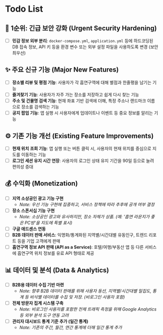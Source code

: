 # Todo List

## 🎯 1순위: 긴급 보안 강화 (Urgent Security Hardening)
- [ ] **민감 정보 외부 분리**: `docker-compose.yml`, `application.yml` 등에 하드코딩된 DB 접속 정보, API 키 등을 환경 변수 또는 외부 설정 파일을 사용하도록 변경 (보안 최우선)

## ✨ 주요 신규 기능 (Major New Features)
- [ ] **장소별 리뷰 및 평점 기능**: 사용자가 각 흡연구역에 대해 별점과 한줄평을 남기는 기능
- [ ] **즐겨찾기 기능**: 사용자가 자주 가는 장소를 저장하고 쉽게 다시 찾는 기능
- [ ] **주소 및 건물명 검색 기능**: 현재 좌표 기반 검색에 더해, 특정 주소나 랜드마크 이름으로 장소를 검색하는 기능
- [ ] **공지 팝업 기능**: 앱 실행 시 사용자에게 업데이트나 이벤트 등 중요 정보를 알리는 기능

## ⚙️ 기존 기능 개선 (Existing Feature Improvements)
- [ ] **현재 위치 조회 기능**: 앱 실행 또는 버튼 클릭 시, 사용자의 현재 위치를 중심으로 지도를 이동하는 기능
- [ ] **로그인 세션 유지 시간 연장**: 사용자의 로그인 상태 유지 기간을 90일 등으로 늘려 편의성 증대

## 💰 수익화 (Monetization)
- [ ] **지역 소상공인 광고 기능 구현**
  - *Note: 우선 기능 구현에 집중하고, 서비스 정책에 따라 추후에 공개 여부 결정*
- [ ] **장소 스폰서십 기능 구현**
  - *Note: 소상공인 광고와 유사하지만, 장소 자체가 상품. (예: '흡연 라운지가 좋은 PC방'을 지도에 특별 표시)*
- [ ] **구글 애드센스 연동**
- [ ] **B2B 데이터 판매 서비스**: 익명화/통계화된 지역별/시간대별 유동인구, 트렌드 리포트 등을 기업 고객에게 판매
- [ ] **흡연구역 정보 API 판매 (API as a Service)**: 호텔/여행/부동산 앱 등 다른 서비스에 흡연구역 위치 정보를 유료 API 형태로 제공

## 📊 데이터 및 분석 (Data & Analytics)
- [ ] **B2B용 데이터 수집 기반 마련**
  - *Note: 향후 B2B 데이터 판매를 위해 사용자 동선, 지역별/시간대별 밀집도, 통계 등 비식별 데이터를 수집 및 저장. (비로그인 사용자 포함)*
- [ ] **전체 방문자 집계 시스템 구축**
  - *Note: 비로그인 사용자를 포함한 전체 트래픽 측정을 위해 Google Analytics 등 외부 분석 도구 연동 고려*
- [ ] **관리자 대시보드 통계 기준 추가 (일간 통계)**
  - *Note: 기존의 주간, 월간, 연간 통계에 더해 일간 통계 추가*